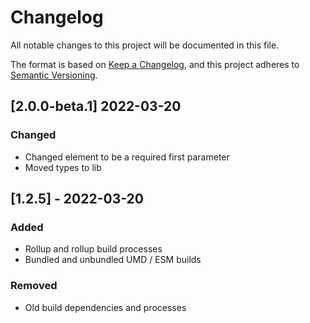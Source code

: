 # Changelog
All notable changes to this project will be documented in this file.

The format is based on [Keep a Changelog](https://keepachangelog.com/en/1.0.0/),
and this project adheres to [Semantic Versioning](https://semver.org/spec/v2.0.0.html).

## [2.0.0-beta.1] 2022-03-20
### Changed
- Changed element to be a required first parameter
- Moved types to lib

## [1.2.5] - 2022-03-20
### Added
- Rollup and rollup build processes
- Bundled and unbundled UMD / ESM builds

### Removed
- Old build dependencies and processes